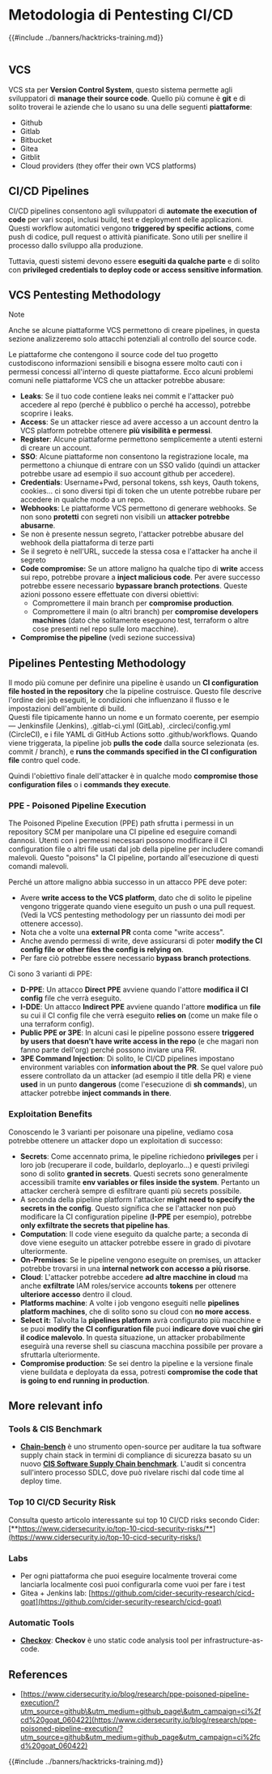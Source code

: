 # Metodologia di Pentesting CI/CD

{{#include ../banners/hacktricks-training.md}}

<figure><img src="../images/CLOUD-logo-letters.svg" alt=""><figcaption></figcaption></figure>

## VCS

VCS sta per **Version Control System**, questo sistema permette agli sviluppatori di **manage their source code**. Quello più comune è **git** e di solito troverai le aziende che lo usano su una delle seguenti **piattaforme**:

- Github
- Gitlab
- Bitbucket
- Gitea
- Gitblit
- Cloud providers (they offer their own VCS platforms)


## CI/CD Pipelines

CI/CD pipelines consentono agli sviluppatori di **automate the execution of code** per vari scopi, inclusi build, test e deployment delle applicazioni. Questi workflow automatici vengono **triggered by specific actions**, come push di codice, pull request o attività pianificate. Sono utili per snellire il processo dallo sviluppo alla produzione.

Tuttavia, questi sistemi devono essere **eseguiti da qualche parte** e di solito con **privileged credentials to deploy code or access sensitive information**.

## VCS Pentesting Methodology

> [!NOTE]
> Anche se alcune piattaforme VCS permettono di creare pipelines, in questa sezione analizzeremo solo attacchi potenziali al controllo del source code.

Le piattaforme che contengono il source code del tuo progetto custodiscono informazioni sensibili e bisogna essere molto cauti con i permessi concessi all'interno di queste piattaforme. Ecco alcuni problemi comuni nelle piattaforme VCS che un attacker potrebbe abusare:

- **Leaks**: Se il tuo code contiene leaks nei commit e l'attacker può accedere al repo (perché è pubblico o perché ha accesso), potrebbe scoprire i leaks.
- **Access**: Se un attacker riesce ad avere accesso a un account dentro la VCS platform potrebbe ottenere **più visibilità e permessi**.
- **Register**: Alcune piattaforme permettono semplicemente a utenti esterni di creare un account.
- **SSO**: Alcune piattaforme non consentono la registrazione locale, ma permettono a chiunque di entrare con un SSO valido (quindi un attacker potrebbe usare ad esempio il suo account github per accedere).
- **Credentials**: Username+Pwd, personal tokens, ssh keys, Oauth tokens, cookies... ci sono diversi tipi di token che un utente potrebbe rubare per accedere in qualche modo a un repo.
- **Webhooks**: Le piattaforme VCS permettono di generare webhooks. Se non sono **protetti** con segreti non visibili un **attacker potrebbe abusarne**.
- Se non è presente nessun segreto, l'attacker potrebbe abusare del webhook della piattaforma di terze parti
- Se il segreto è nell'URL, succede la stessa cosa e l'attacker ha anche il segreto
- **Code compromise:** Se un attore maligno ha qualche tipo di **write** access sui repo, potrebbe provare a **inject malicious code**. Per avere successo potrebbe essere necessario **bypassare branch protections**. Queste azioni possono essere effettuate con diversi obiettivi:
  - Compromettere il main branch per **compromise production**.
  - Compromettere il main (o altri branch) per **compromise developers machines** (dato che solitamente eseguono test, terraform o altre cose presenti nel repo sulle loro macchine).
- **Compromise the pipeline** (vedi sezione successiva)

## Pipelines Pentesting Methodology

Il modo più comune per definire una pipeline è usando un **CI configuration file hosted in the repository** che la pipeline costruisce. Questo file descrive l'ordine dei job eseguiti, le condizioni che influenzano il flusso e le impostazioni dell'ambiente di build.\
Questi file tipicamente hanno un nome e un formato coerente, per esempio — Jenkinsfile (Jenkins), .gitlab-ci.yml (GitLab), .circleci/config.yml (CircleCI), e i file YAML di GitHub Actions sotto .github/workflows. Quando viene triggerata, la pipeline job **pulls the code** dalla source selezionata (es. commit / branch), e **runs the commands specified in the CI configuration file** contro quel code.

Quindi l'obiettivo finale dell'attacker è in qualche modo **compromise those configuration files** o i **commands they execute**.

### PPE - Poisoned Pipeline Execution

The Poisoned Pipeline Execution (PPE) path sfrutta i permessi in un repository SCM per manipolare una CI pipeline ed eseguire comandi dannosi. Utenti con i permessi necessari possono modificare il CI configuration file o altri file usati dal job della pipeline per includere comandi malevoli. Questo "poisons" la CI pipeline, portando all'esecuzione di questi comandi malevoli.

Perché un attore maligno abbia successo in un attacco PPE deve poter:

- Avere **write access to the VCS platform**, dato che di solito le pipeline vengono triggerate quando viene eseguito un push o una pull request. (Vedi la VCS pentesting methodology per un riassunto dei modi per ottenere accesso).
- Nota che a volte una **external PR** conta come "write access".
- Anche avendo permessi di write, deve assicurarsi di poter **modify the CI config file or other files the config is relying on**.
- Per fare ciò potrebbe essere necessario **bypass branch protections**.

Ci sono 3 varianti di PPE:

- **D-PPE**: Un attacco **Direct PPE** avviene quando l'attore **modifica il CI config** file che verrà eseguito.
- **I-DDE**: Un attacco **Indirect PPE** avviene quando l'attore **modifica** un **file** su cui il CI config file che verrà eseguito **relies on** (come un make file o una terraform config).
- **Public PPE or 3PE**: In alcuni casi le pipeline possono essere **triggered by users that doesn't have write access in the repo** (e che magari non fanno parte dell'org) perché possono inviare una PR.
- **3PE Command Injection**: Di solito, le CI/CD pipelines impostano environment variables con **information about the PR**. Se quel valore può essere controllato da un attacker (ad esempio il title della PR) e viene **used** in un punto **dangerous** (come l'esecuzione di **sh commands**), un attacker potrebbe **inject commands in there**.

### Exploitation Benefits

Conoscendo le 3 varianti per poisonare una pipeline, vediamo cosa potrebbe ottenere un attacker dopo un exploitation di successo:

- **Secrets**: Come accennato prima, le pipeline richiedono **privileges** per i loro job (recuperare il code, buildarlo, deployarlo...) e questi privilegi sono di solito **granted in secrets**. Questi secrets sono generalmente accessibili tramite **env variables or files inside the system**. Pertanto un attacker cercherà sempre di esfiltrare quanti più secrets possibile.
- A seconda della pipeline platform l'attacker **might need to specify the secrets in the config**. Questo significa che se l'attacker non può modificare la CI configuration pipeline (**I-PPE** per esempio), potrebbe **only exfiltrate the secrets that pipeline has**.
- **Computation**: Il code viene eseguito da qualche parte; a seconda di dove viene eseguito un attacker potrebbe essere in grado di pivotare ulteriormente.
- **On-Premises**: Se le pipeline vengono eseguite on premises, un attacker potrebbe trovarsi in una **internal network con accesso a più risorse**.
- **Cloud**: L'attacker potrebbe accedere **ad altre macchine in cloud** ma anche **exfiltrate** IAM roles/service accounts **tokens** per ottenere **ulteriore accesso** dentro il cloud.
- **Platforms machine**: A volte i job vengono eseguiti nelle **pipelines platform machines**, che di solito sono su cloud con **no more access**.
- **Select it:** Talvolta la **pipelines platform** avrà configurato più macchine e se puoi **modify the CI configuration file** puoi **indicare dove vuoi che giri il codice malevolo**. In questa situazione, un attacker probabilmente eseguirà una reverse shell su ciascuna macchina possibile per provare a sfruttarla ulteriormente.
- **Compromise production**: Se sei dentro la pipeline e la versione finale viene buildata e deployata da essa, potresti **compromise the code that is going to end running in production**.

## More relevant info

### Tools & CIS Benchmark

- [**Chain-bench**](https://github.com/aquasecurity/chain-bench) è uno strumento open-source per auditare la tua software supply chain stack in termini di compliance di sicurezza basato su un nuovo [**CIS Software Supply Chain benchmark**](https://github.com/aquasecurity/chain-bench/blob/main/docs/CIS-Software-Supply-Chain-Security-Guide-v1.0.pdf). L'audit si concentra sull'intero processo SDLC, dove può rivelare rischi dal code time al deploy time.

### Top 10 CI/CD Security Risk

Consulta questo articolo interessante sui top 10 CI/CD risks secondo Cider: [**https://www.cidersecurity.io/top-10-cicd-security-risks/**](https://www.cidersecurity.io/top-10-cicd-security-risks/)

### Labs

- Per ogni piattaforma che puoi eseguire localmente troverai come lanciarla localmente così puoi configurarla come vuoi per fare i test
- Gitea + Jenkins lab: [https://github.com/cider-security-research/cicd-goat](https://github.com/cider-security-research/cicd-goat)

### Automatic Tools

- [**Checkov**](https://github.com/bridgecrewio/checkov): **Checkov** è uno static code analysis tool per infrastructure-as-code.

## References

- [https://www.cidersecurity.io/blog/research/ppe-poisoned-pipeline-execution/?utm_source=github\&utm_medium=github_page\&utm_campaign=ci%2fcd%20goat_060422](https://www.cidersecurity.io/blog/research/ppe-poisoned-pipeline-execution/?utm_source=github&utm_medium=github_page&utm_campaign=ci%2fcd%20goat_060422)


{{#include ../banners/hacktricks-training.md}}
